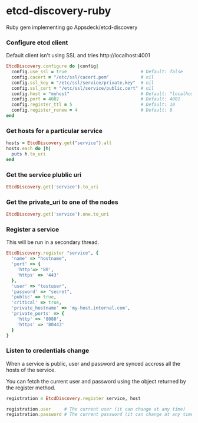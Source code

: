 etcd-discovery-ruby
==================

Ruby gem implementing go Appsdeck/etcd-discovery

### Configure etcd client

Default client isn't using SSL and tries http://localhost:4001

```ruby
EtcdDiscovery.configure do |config|
  config.use_ssl = true                            # Default: false
  config.cacert = "/etc/ssl/cacert.pem"            # nil
  config.ssl_key = "/etc/ssl/service/private.key"  # nil
  config.ssl_cert = "/etc/ssl/service/public.cert" # nil
  config.host = "myhost"                           # Default: "localhost"
  config.port = 4002                               # Default: 4001
  config.register_ttl = 5                          # Default: 10
  config.register_renew = 4                        # Default: 8
end
```

### Get hosts for a particular service

```ruby
hosts = EtcdDiscovery.get("service").all
hosts.each do |h|
  puts h.to_uri
end
```

### Get the service plublic uri

```ruby
EtcdDiscovery.get('service').to_uri
```

### Get the private_uri to one of the nodes

```ruby
EtcdDiscovery.get('service').one.to_uri
```

### Register a service

This will be run in a secondary thread.

```ruby
EtcdDiscovery.register "service", {
  'name' => "hostname",
  'port' => {
    'http'=> '80',
    'https' => '443'
  },
  'user' => "testuser",
  'password' => "secret",
  'public' => true,
  'critical' => true,
  'private_hostname' => 'my-host.internal.com',
  'private_ports' => {
    'http' => '8080',
    'https' => '80443'
  }
}
```

### Listen to credentials change

When a service is public, user and password are synced accross all the hosts of the service.

You can fetch the current user and password using the object returned by the register method.

```ruby
registration = EtcdDiscovery.register service, host

registration.user     # The current user (it can change at any time)
registration.password # The current password (it can change at any time)
```
